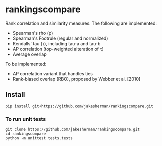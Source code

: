 # rankingscompare

Rank correlation and similarity measures. The following are implemented:

* Spearman's rho (ρ)
* Spearman's Footrule (regular and normalized)
* Kendalls' tau (τ), including tau-a and tau-b
* AP correlation (top-weighted alteration of τ)
* Average overlap

To be implemented:

* AP correlation variant that handles ties
* Rank-biased overlap (RBO), proposed by Webber et al. [2010]

## Install

```bash
pip install git+https://github.com/jakesherman/rankingscompare.git
```

### To run unit tests

```
git clone https://github.com/jakesherman/rankingscompare.git
cd rankingscompare
python -m unittest tests.tests
```
